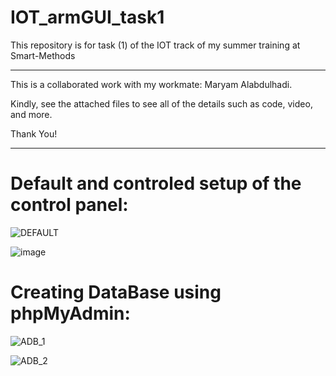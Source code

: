 # IOT_armGUI_task1
This repository is for task (1) of the IOT track of my summer training at Smart-Methods

-----------------------------------------------

This is a collaborated work with my workmate: Maryam Alabdulhadi.  

Kindly, see the attached files to see all of the details such as code, video, and more.

Thank You!

-----------------------------------------------

# Default and controled setup of the control panel: 

![DEFAULT](https://user-images.githubusercontent.com/63375443/123545595-80f0db00-d761-11eb-90fa-064292f92e7a.png)

![image](https://user-images.githubusercontent.com/63375443/123608099-2316ce80-d807-11eb-96e2-1ad155a6010b.png)


# Creating DataBase using phpMyAdmin:

![ADB_1](https://user-images.githubusercontent.com/63375443/123545578-6ae31a80-d761-11eb-8f4b-9dd9b12c25b9.png)

![ADB_2](https://user-images.githubusercontent.com/63375443/123545579-6c144780-d761-11eb-9664-e5161447dc0b.png)
